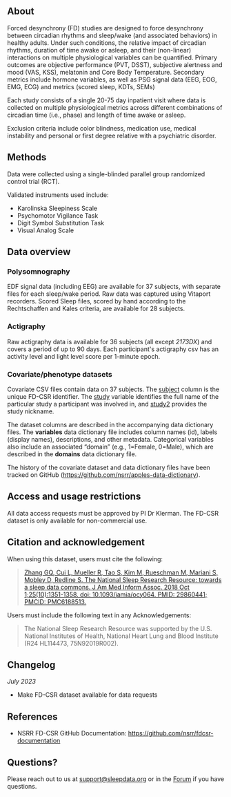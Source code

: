## About

Forced desynchrony (FD) studies are designed to force desynchrony between circadian rhythms and sleep/wake (and associated behaviors) in healthy adults. Under such conditions, the relative impact of circadian rhythms, duration of time awake or asleep, and their (non-linear) interactions on multiple physiological variables can be quantified. Primary outcomes are objective performance (PVT, DSST), subjective alertness and mood (VAS, KSS), melatonin and Core Body Temperature. Secondary metrics include hormone variables, as well as PSG signal data (EEG, EOG, EMG, ECG) and metrics (scored sleep, KDTs, SEMs)

Each study consists of a single 20-75 day inpatient visit where data is collected on multiple physiological metrics across different combinations of circadian time (i.e., phase) and length of time awake or asleep. 

Exclusion criteria include color blindness, medication use, medical instability and personal or first degree relative with a psychiatric disorder.

## Methods

Data were collected using a single-blinded parallel group randomized control trial (RCT). 

Validated instruments used include:
* Karolinska Sleepiness Scale
* Psychomotor Vigilance Task 
* Digit Symbol Substitution Task
* Visual Analog Scale

## Data overview

### Polysomnography
EDF signal data (including EEG) are available for 37 subjects, with separate files for each sleep/wake period. Raw data was captured using Vitaport recorders. Scored Sleep files, scored by hand according to the Rechtschaffen and Kales criteria, are available for 28 subjects.

### Actigraphy
Raw actigraphy data is available for 36 subjects (all except *2173DX*) and covers a period of up to 90 days. Each participant's actigraphy csv has an activity level and light level score per 1-minute epoch.

### Covariate/phenotype datasets
Covariate CSV files contain data on 37 subjects. The [subject](:variables_path:/subject) column is the unique FD-CSR identifier. The [study](:variables_path:/study) variable identifies the full name of the particular study a participant was involved in, and [study2](:variables_path:/study2) provides the study nickname.

The dataset columns are described in the accompanying data dictionary files. The **variables** data dictionary file includes column names (id), labels (display names), descriptions, and other metadata. Categorical variables also include an associated “domain” (e.g., 1=Female, 0=Male), which are described in the **domains** data dictionary file.

The history of the covariate dataset and data dictionary files have been tracked on GitHub (https://github.com/nsrr/apples-data-dictionary). 

## Access and usage restrictions

All data access requests must be approved by PI Dr Klerman. The FD-CSR dataset is only available for non-commercial use.

## Citation and acknowledgement

When using this dataset, users must cite the following:

> [Zhang GQ, Cui L, Mueller R, Tao S, Kim M, Rueschman M, Mariani S, Mobley D, Redline S. The National Sleep Research Resource: towards a sleep data commons. J Am Med Inform Assoc. 2018 Oct 1;25(10):1351-1358. doi: 10.1093/jamia/ocy064. PMID: 29860441; PMCID: PMC6188513.](https://pubmed.ncbi.nlm.nih.gov/29860441/)
>
>[]()

Users must include the following text in any Acknowledgements:

> The National Sleep Research Resource was supported by the U.S. National Institutes of Health, National Heart Lung and Blood Institute (R24 HL114473, 75N92019R002).

## Changelog

*July 2023*

- Make FD-CSR dataset available for data requests

## References

- NSRR FD-CSR GitHub Documentation: https://github.com/nsrr/fdcsr-documentation

## Questions?

Please reach out to us at support@sleepdata.org or in the [Forum](https://sleepdata.org/forum) if you have questions.

